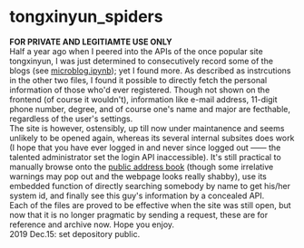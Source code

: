 # tongxinyun_spiders
<b>FOR PRIVATE AND LEGITIAMTE USE ONLY</b><br/>
Half a year ago when I peered into the APIs of the once popular site tongxinyun, I was just determined to consecutively record some of the blogs (see <a href="https://github.com/herobrine1010/tongxinyun_spiders/blob/master/microblog.ipynb">microblog.ipynb</a>); yet I found more. As described as instrcutions in the other two files, I found it possible to directly fetch the personal information of those who'd ever registered. Though not shown on the frontend (of course it wouldn't), information like e-mail address, 11-digit phone number, degree, and of course one's name and major are fecthable, regardless of the user's settings. <br/>
The site is however, ostensibly, up till now under maintanence and seems unlikely to be opened again, whereas its several internal subsites does work (I hope that you have ever logged in and never since logged out —— the talented administrator set the login API inaccessible). It's still practical to manually browse onto the <a href="http://yun.tongji.edu.cn/addressbook/">public address book</a> (though some irrelative warnings may pop out and the webpage looks really shabby), use its embedded function of directly searching somebody by name to get his/her system id, and finally see this guy's information by a concealed API.<br/>
Each of the files are proved to be effective when the site was still open, but now that it is no longer pragmatic by sending a request, these are for reference and archive now. Hope you enjoy.
<br/>
2019 Dec.15: set depository public.
